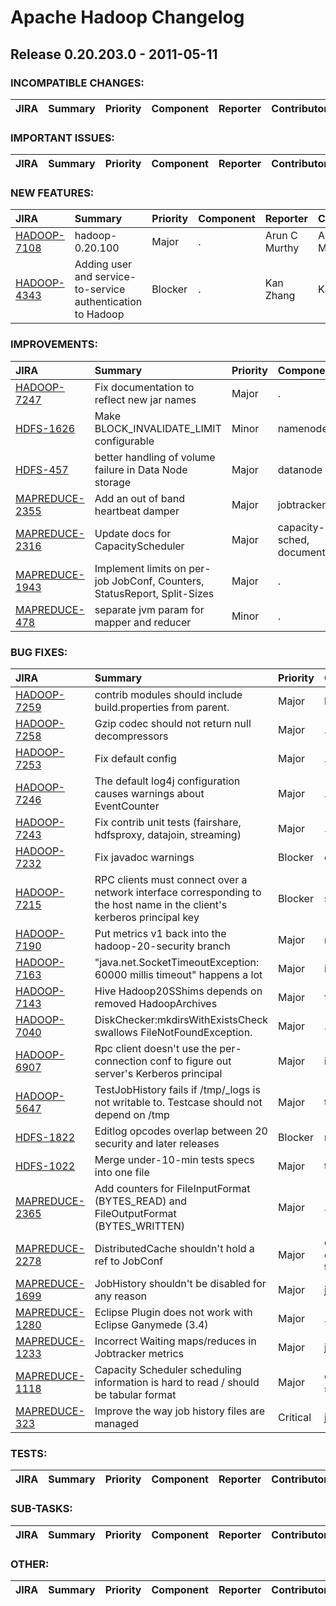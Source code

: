 
<!---
# Licensed to the Apache Software Foundation (ASF) under one
# or more contributor license agreements.  See the NOTICE file
# distributed with this work for additional information
# regarding copyright ownership.  The ASF licenses this file
# to you under the Apache License, Version 2.0 (the
# "License"); you may not use this file except in compliance
# with the License.  You may obtain a copy of the License at
#
#     http://www.apache.org/licenses/LICENSE-2.0
#
# Unless required by applicable law or agreed to in writing, software
# distributed under the License is distributed on an "AS IS" BASIS,
# WITHOUT WARRANTIES OR CONDITIONS OF ANY KIND, either express or implied.
# See the License for the specific language governing permissions and
# limitations under the License.
-->
# Apache Hadoop Changelog

## Release 0.20.203.0 - 2011-05-11

### INCOMPATIBLE CHANGES:

| JIRA | Summary | Priority | Component | Reporter | Contributor |
|:---- |:---- | :--- |:---- |:---- |:---- |


### IMPORTANT ISSUES:

| JIRA | Summary | Priority | Component | Reporter | Contributor |
|:---- |:---- | :--- |:---- |:---- |:---- |


### NEW FEATURES:

| JIRA | Summary | Priority | Component | Reporter | Contributor |
|:---- |:---- | :--- |:---- |:---- |:---- |
| [HADOOP-7108](https://issues.apache.org/jira/browse/HADOOP-7108) | hadoop-0.20.100 |  Major | . | Arun C Murthy | Arun C Murthy |
| [HADOOP-4343](https://issues.apache.org/jira/browse/HADOOP-4343) | Adding user and service-to-service authentication to Hadoop |  Blocker | . | Kan Zhang | Kan Zhang |


### IMPROVEMENTS:

| JIRA | Summary | Priority | Component | Reporter | Contributor |
|:---- |:---- | :--- |:---- |:---- |:---- |
| [HADOOP-7247](https://issues.apache.org/jira/browse/HADOOP-7247) | Fix documentation to reflect new jar names |  Major | . | Owen O'Malley | Owen O'Malley |
| [HDFS-1626](https://issues.apache.org/jira/browse/HDFS-1626) | Make BLOCK\_INVALIDATE\_LIMIT configurable |  Minor | namenode | Arun C Murthy | Tsz Wo Nicholas Sze |
| [HDFS-457](https://issues.apache.org/jira/browse/HDFS-457) | better handling of volume failure in Data Node storage |  Major | datanode | Boris Shkolnik | Boris Shkolnik |
| [MAPREDUCE-2355](https://issues.apache.org/jira/browse/MAPREDUCE-2355) | Add an out of band heartbeat damper |  Major | jobtracker | Owen O'Malley | Arun C Murthy |
| [MAPREDUCE-2316](https://issues.apache.org/jira/browse/MAPREDUCE-2316) | Update docs for CapacityScheduler |  Major | capacity-sched, documentation | Arun C Murthy | Arun C Murthy |
| [MAPREDUCE-1943](https://issues.apache.org/jira/browse/MAPREDUCE-1943) | Implement limits on per-job JobConf, Counters, StatusReport, Split-Sizes |  Major | . | Mahadev konar | Mahadev konar |
| [MAPREDUCE-478](https://issues.apache.org/jira/browse/MAPREDUCE-478) | separate jvm param for mapper and reducer |  Minor | . | Koji Noguchi | Arun C Murthy |


### BUG FIXES:

| JIRA | Summary | Priority | Component | Reporter | Contributor |
|:---- |:---- | :--- |:---- |:---- |:---- |
| [HADOOP-7259](https://issues.apache.org/jira/browse/HADOOP-7259) | contrib modules should include build.properties from parent. |  Major | build | Owen O'Malley | Owen O'Malley |
| [HADOOP-7258](https://issues.apache.org/jira/browse/HADOOP-7258) | Gzip codec should not return null decompressors |  Major | . | Owen O'Malley | Owen O'Malley |
| [HADOOP-7253](https://issues.apache.org/jira/browse/HADOOP-7253) | Fix default config |  Major | . | Owen O'Malley | Owen O'Malley |
| [HADOOP-7246](https://issues.apache.org/jira/browse/HADOOP-7246) | The default log4j configuration causes warnings about EventCounter |  Major | . | Owen O'Malley | Luke Lu |
| [HADOOP-7243](https://issues.apache.org/jira/browse/HADOOP-7243) | Fix contrib unit tests (fairshare, hdfsproxy, datajoin, streaming) |  Major | . | Owen O'Malley | Owen O'Malley |
| [HADOOP-7232](https://issues.apache.org/jira/browse/HADOOP-7232) | Fix javadoc warnings |  Blocker | documentation | Owen O'Malley | Owen O'Malley |
| [HADOOP-7215](https://issues.apache.org/jira/browse/HADOOP-7215) | RPC clients must connect over a network interface corresponding to the host name in the client's kerberos principal key |  Blocker | security | Suresh Srinivas | Suresh Srinivas |
| [HADOOP-7190](https://issues.apache.org/jira/browse/HADOOP-7190) | Put metrics v1 back into the hadoop-20-security branch |  Major | metrics | Owen O'Malley | Owen O'Malley |
| [HADOOP-7163](https://issues.apache.org/jira/browse/HADOOP-7163) | "java.net.SocketTimeoutException: 60000 millis timeout" happens a lot |  Major | ipc | Owen O'Malley | Devaraj Das |
| [HADOOP-7143](https://issues.apache.org/jira/browse/HADOOP-7143) | Hive Hadoop20SShims depends on removed HadoopArchives |  Major | fs | Joep Rottinghuis | Joep Rottinghuis |
| [HADOOP-7040](https://issues.apache.org/jira/browse/HADOOP-7040) | DiskChecker:mkdirsWithExistsCheck swallows FileNotFoundException. |  Major | . | Boris Shkolnik | Boris Shkolnik |
| [HADOOP-6907](https://issues.apache.org/jira/browse/HADOOP-6907) | Rpc client doesn't use the per-connection conf to figure out server's Kerberos principal |  Major | ipc, security | Kan Zhang | Kan Zhang |
| [HADOOP-5647](https://issues.apache.org/jira/browse/HADOOP-5647) | TestJobHistory fails if /tmp/\_logs is not writable to. Testcase should not depend on /tmp |  Major | test | Ravi Gummadi | Ravi Gummadi |
| [HDFS-1822](https://issues.apache.org/jira/browse/HDFS-1822) | Editlog opcodes overlap between 20 security and later releases |  Blocker | namenode | Suresh Srinivas | Suresh Srinivas |
| [HDFS-1022](https://issues.apache.org/jira/browse/HDFS-1022) | Merge under-10-min tests specs into one file |  Major | test | Erik Steffl | Erik Steffl |
| [MAPREDUCE-2365](https://issues.apache.org/jira/browse/MAPREDUCE-2365) | Add counters for FileInputFormat (BYTES\_READ) and FileOutputFormat (BYTES\_WRITTEN) |  Major | . | Owen O'Malley | Siddharth Seth |
| [MAPREDUCE-2278](https://issues.apache.org/jira/browse/MAPREDUCE-2278) | DistributedCache shouldn't hold a ref to JobConf |  Major | distributed-cache, tasktracker | Arun C Murthy | Chris Douglas |
| [MAPREDUCE-1699](https://issues.apache.org/jira/browse/MAPREDUCE-1699) | JobHistory shouldn't be disabled for any reason |  Major | jobtracker | Arun C Murthy | Krishna Ramachandran |
| [MAPREDUCE-1280](https://issues.apache.org/jira/browse/MAPREDUCE-1280) | Eclipse Plugin does not work with Eclipse Ganymede (3.4) |  Major | . | Aaron Kimball | Alex Kozlov |
| [MAPREDUCE-1233](https://issues.apache.org/jira/browse/MAPREDUCE-1233) | Incorrect Waiting maps/reduces in Jobtracker metrics |  Major | jobtracker | V.Karthikeyan | Luke Lu |
| [MAPREDUCE-1118](https://issues.apache.org/jira/browse/MAPREDUCE-1118) | Capacity Scheduler scheduling information is hard to read / should be tabular format |  Major | capacity-sched | Allen Wittenauer | Krishna Ramachandran |
| [MAPREDUCE-323](https://issues.apache.org/jira/browse/MAPREDUCE-323) | Improve the way job history files are managed |  Critical | jobtracker | Amar Kamat | Dick King |


### TESTS:

| JIRA | Summary | Priority | Component | Reporter | Contributor |
|:---- |:---- | :--- |:---- |:---- |:---- |


### SUB-TASKS:

| JIRA | Summary | Priority | Component | Reporter | Contributor |
|:---- |:---- | :--- |:---- |:---- |:---- |


### OTHER:

| JIRA | Summary | Priority | Component | Reporter | Contributor |
|:---- |:---- | :--- |:---- |:---- |:---- |


